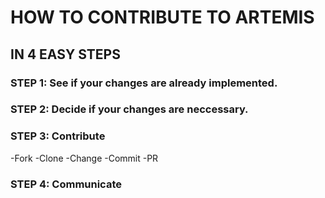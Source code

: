 # HOW TO CONTRIBUTE TO ARTEMIS
## IN 4 EASY STEPS

### STEP 1: See if your changes are already implemented.
### STEP 2: Decide if your changes are neccessary.
### STEP 3: Contribute
-Fork
-Clone
-Change
-Commit
-PR
### STEP 4: Communicate
